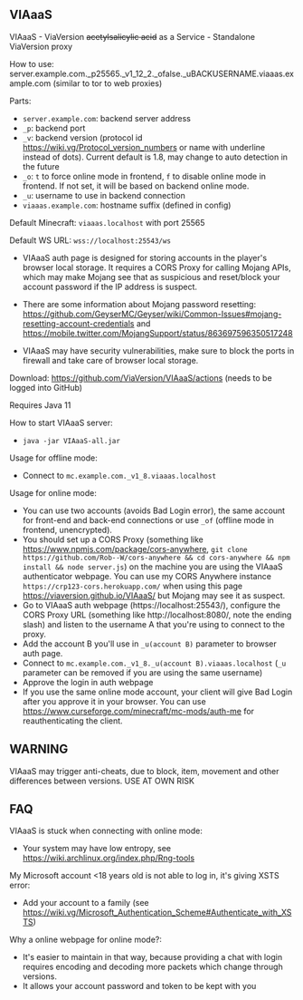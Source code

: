 VIAaaS
---

VIAaaS - ViaVersion ~~acetylsalicylic acid~~ as a Service - Standalone ViaVersion proxy

How to use: server.example.com._p25565._v1_12_2._ofalse._uBACKUSERNAME.viaaas.example.com (similar to tor to web proxies)

Parts:
- ```server.example.com```: backend server address
- ```_p```: backend port
- ```_v```: backend version (protocol id https://wiki.vg/Protocol_version_numbers or name with underline instead of dots). Current default is 1.8, may change to auto detection in the future
- ```_o```: ```t``` to force online mode in frontend, ```f``` to disable online mode in frontend. If not set, it will be based on backend online mode.
- ```_u```: username to use in backend connection
- ```viaaas.example.com```: hostname suffix (defined in config)


Default Minecraft: ```viaaas.localhost``` with port 25565

Default WS URL: ```wss://localhost:25543/ws```

- VIAaaS auth page is designed for storing accounts in the player's browser local storage.
 It requires a CORS Proxy for calling Mojang APIs, which may make Mojang see that
 as suspicious and reset/block your account password if the IP address is suspect.

- There are some information about Mojang password resetting:
  https://github.com/GeyserMC/Geyser/wiki/Common-Issues#mojang-resetting-account-credentials and
  https://mobile.twitter.com/MojangSupport/status/863697596350517248

- VIAaaS may have security vulnerabilities, make sure to block the ports in firewall and take care of browser local storage.

Download: https://github.com/ViaVersion/VIAaaS/actions (needs to be logged into GitHub)

Requires Java 11

How to start VIAaaS server:
- ```java -jar VIAaaS-all.jar```

Usage for offline mode:
- Connect to ```mc.example.com._v1_8.viaaas.localhost```

Usage for online mode:
- You can use two accounts (avoids Bad Login error), the same account for front-end and back-end connections or use ```_of```
  (offline mode in frontend, unencrypted).
- You should set up a CORS Proxy (something like https://www.npmjs.com/package/cors-anywhere,
  ```git clone https://github.com/Rob--W/cors-anywhere && cd cors-anywhere && npm install && node server.js```)
  on the machine you are using the VIAaaS authenticator webpage. You can use my CORS Anywhere instance ```https://crp123-cors.herokuapp.com/``` when using
  this page https://viaversion.github.io/VIAaaS/ but Mojang may see it as suspect.
- Go to VIAaaS auth webpage (https://localhost:25543/), configure the CORS Proxy URL (something like http://localhost:8080/,
  note the ending slash) and listen to the username A that you're using to connect to the proxy.
- Add the account B you'll use in ```_u(account B)``` parameter to browser auth page.
- Connect to ```mc.example.com._v1_8._u(account B).viaaas.localhost``` (```_u``` parameter can be removed if you are using the same username)
- Approve the login in auth webpage
- If you use the same online mode account, your client will give Bad Login after you approve it in your browser. You can use
  https://www.curseforge.com/minecraft/mc-mods/auth-me for reauthenticating the client.

## WARNING
VIAaaS may trigger anti-cheats, due to block, item, movement and other differences between versions. USE AT OWN RISK

## FAQ
VIAaaS is stuck when connecting with online mode:
- Your system may have low entropy, see https://wiki.archlinux.org/index.php/Rng-tools

My Microsoft account <18 years old is not able to log in, it's giving XSTS error:
- Add your account to a family (see https://wiki.vg/Microsoft_Authentication_Scheme#Authenticate_with_XSTS)

Why a online webpage for online mode?:
- It's easier to maintain in that way, because providing a chat with login requires encoding and decoding more packets which change through versions.
- It allows your account password and token to be kept with you
